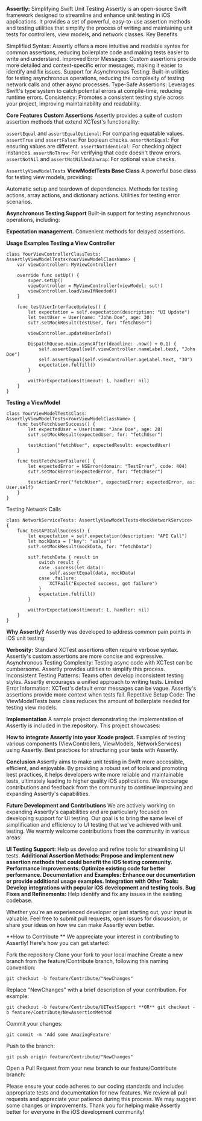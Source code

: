 **Assertly:** Simplifying Swift Unit Testing
Assertly is an open-source Swift framework designed to streamline and enhance unit testing in iOS applications. It provides a set of powerful, easy-to-use assertion methods and testing utilities that simplify the process of writing and maintaining unit tests for controllers, view models, and network classes.
Key Benefits

Simplified Syntax: Assertly offers a more intuitive and readable syntax for common assertions, reducing boilerplate code and making tests easier to write and understand.
Improved Error Messages: Custom assertions provide more detailed and context-specific error messages, making it easier to identify and fix issues.
Support for Asynchronous Testing: Built-in utilities for testing asynchronous operations, reducing the complexity of testing network calls and other async processes.
Type-Safe Assertions: Leverages Swift's type system to catch potential errors at compile-time, reducing runtime errors.
Consistency: Promotes a consistent testing style across your project, improving maintainability and readability.

**Core Features
Custom Assertions**
Assertly provides a suite of custom assertion methods that extend XCTest's functionality:

```assertEqual``` and ```assertEqualOptional```: For comparing equatable values.
```assertTrue``` and ```assertFalse```: For boolean checks.
```assertNotEqual```: For ensuring values are different.
```assertNotIdentical```: For checking object instances.
```assertNoThrow```: For verifying that code doesn't throw errors.
```assertNotNil``` and ```assertNotNilAndUnwrap```: For optional value checks.

```AssertlyViewModelTests``` **ViewModelTests Base Class**
A powerful base class for testing view models, providing:

Automatic setup and teardown of dependencies.
Methods for testing actions, array actions, and dictionary actions.
Utilities for testing error scenarios.

**Asynchronous Testing Support**
Built-in support for testing asynchronous operations, including:

**Expectation management.**
Convenient methods for delayed assertions.

**Usage Examples
Testing a View Controller**

```
class YourViewControllerClassTests: AssertlyViewModelTests<YourViewModelClassName> {
    var viewController: MyViewController!

    override func setUp() {
        super.setUp()
        viewController = MyViewController(viewModel: sut!)
        viewController.loadViewIfNeeded()
    }

    func testUserInterfaceUpdates() {
        let expectation = self.expectation(description: "UI Update")
        let testUser = User(name: "John Doe", age: 30)
        sut?.setMockResult(testUser, for: "fetchUser")

        viewController.updateUserInfo()

        DispatchQueue.main.asyncAfter(deadline: .now() + 0.1) {
            self.assertEqual(self.viewController.nameLabel.text, "John Doe")
            self.assertEqual(self.viewController.ageLabel.text, "30")
            expectation.fulfill()
        }

        waitForExpectations(timeout: 1, handler: nil)
    }
}
```

**Testing a ViewModel**

```
class YourViewModelTestsClass: AssertlyViewModelTests<YourViewModelClassName> {
    func testFetchUserSuccess() {
        let expectedUser = User(name: "Jane Doe", age: 28)
        sut?.setMockResult(expectedUser, for: "fetchUser")

        testAction("fetchUser", expectedResult: expectedUser)
    }

    func testFetchUserFailure() {
        let expectedError = NSError(domain: "TestError", code: 404)
        sut?.setMockError(expectedError, for: "fetchUser")

        testActionError("fetchUser", expectedError: expectedError, as: User.self)
    }
}

```

Testing Network Calls
```
class NetworkServiceTests: AssertlyViewModelTests<MockNetworkService> {
    func testAPICallSuccess() {
        let expectation = self.expectation(description: "API Call")
        let mockData = ["key": "value"]
        sut?.setMockResult(mockData, for: "fetchData")

        sut?.fetchData { result in
            switch result {
            case .success(let data):
                self.assertEqual(data, mockData)
            case .failure:
                XCTFail("Expected success, got failure")
            }
            expectation.fulfill()
        }

        waitForExpectations(timeout: 1, handler: nil)
    }
}
```
**Why Assertly?**
Assertly was developed to address common pain points in iOS unit testing:

**Verbosity:** Standard XCTest assertions often require verbose syntax. Assertly's custom assertions are more concise and expressive.
Asynchronous Testing Complexity: Testing async code with XCTest can be cumbersome. Assertly provides utilities to simplify this process.
Inconsistent Testing Patterns: Teams often develop inconsistent testing styles. Assertly encourages a unified approach to writing tests.
Limited Error Information: XCTest's default error messages can be vague. Assertly's assertions provide more context when tests fail.
Repetitive Setup Code: The ViewModelTests base class reduces the amount of boilerplate needed for testing view models.

**Implementation**
A sample project demonstrating the implementation of Assertly is included in the repository. This project showcases:

**How to integrate Assertly into your Xcode project.**
Examples of testing various components (ViewControllers, ViewModels, NetworkServices) using Assertly.
Best practices for structuring your tests with Assertly.

**Conclusion**
Assertly aims to make unit testing in Swift more accessible, efficient, and enjoyable. By providing a robust set of tools and promoting best practices, it helps developers write more reliable and maintainable tests, ultimately leading to higher quality iOS applications.
We encourage contributions and feedback from the community to continue improving and expanding Assertly's capabilities.

**Future Development and Contributions**
We are actively working on expanding Assertly's capabilities and are particularly focused on developing support for UI testing. Our goal is to bring the same level of simplification and efficiency to UI testing that we've achieved with unit testing.
We warmly welcome contributions from the community in various areas:

**UI Testing Support:** Help us develop and refine tools for streamlining UI tests.
**Additional Assertion Methods: **Propose and implement new assertion methods that could benefit the iOS testing community.
**Performance Improvements:** Optimize existing code for better performance.
**Documentation and Examples:** Enhance our documentation or provide additional usage examples.
**Integration with Other Tools:** Develop integrations with popular iOS development and testing tools.
B**ug Fixes and Refinements:** Help identify and fix any issues in the existing codebase.

Whether you're an experienced developer or just starting out, your input is valuable. Feel free to submit pull requests, open issues for discussion, or share your ideas on how we can make Assertly even better.

**How to Contribute
**
We appreciate your interest in contributing to Assertly! Here's how you can get started:

Fork the repository
Clone your fork to your local machine
Create a new branch from the feature/Contribute branch, following this naming convention:
```
git checkout -b feature/Contribute/"NewChanges"
```
Replace "NewChanges" with a brief description of your contribution. For example:
```
git checkout -b feature/Contribute/UITestSupport **OR** git checkout -b feature/Contribute/NewAssertionMethod
```
Commit your changes:
```
git commit -m 'Add some AmazingFeature'
```
Push to the branch:
```
git push origin feature/Contribute/"NewChanges"
```
Open a Pull Request from your new branch to our feature/Contribute branch:

Please ensure your code adheres to our coding standards and includes appropriate tests and documentation for new features.
We review all pull requests and appreciate your patience during this process. We may suggest some changes or improvements.
Thank you for helping make Assertly better for everyone in the iOS development community!
